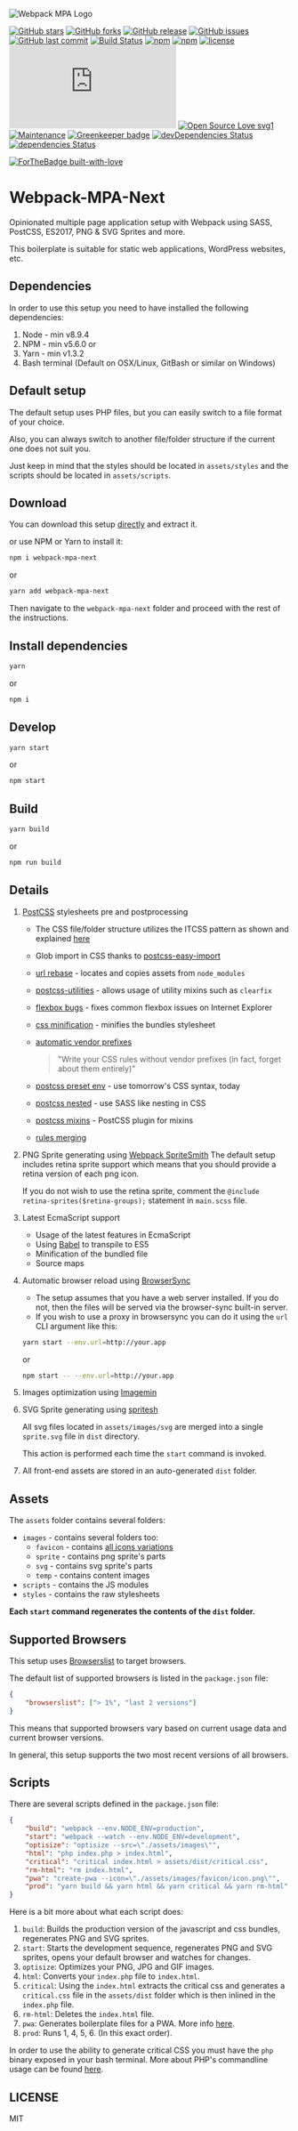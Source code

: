 ![Webpack MPA Logo](./webpack-mpa.svg)

[![GitHub stars](https://img.shields.io/github/stars/scriptex/webpack-mpa.svg?style=social&label=Stars)](https://github.com/scriptex/webpack-mpa)
[![GitHub forks](https://img.shields.io/github/forks/scriptex/webpack-mpa.svg?style=social&label=Fork)](https://github.com/scriptex/webpack-mpa/network#fork-destination-box)
[![GitHub release](https://img.shields.io/github/release/scriptex/webpack-mpa.svg)](https://github.com/scriptex/webpack-mpa/releases/latest)
[![GitHub issues](https://img.shields.io/github/issues/scriptex/webpack-mpa.svg)](https://github.com/scriptex/webpack-mpa/issues)
[![GitHub last commit](https://img.shields.io/github/last-commit/scriptex/webpack-mpa.svg)](https://github.com/scriptex/webpack-mpa/commits/master)
[![Build Status](https://travis-ci.org/scriptex/webpack-mpa.svg?branch=postcss)](https://travis-ci.org/scriptex/webpack-mpa)
[![npm](https://img.shields.io/npm/dt/webpack-mpa-next.svg)](https://www.npmjs.com/package/webpack-mpa)
[![npm](https://img.shields.io/npm/v/webpack-mpa-next.svg)](https://www.npmjs.com/package/webpack-mpa)
[![license](https://img.shields.io/github/license/scriptex/webpack-mpa.svg)](https://github.com/scriptex/webpack-mpa)
[![Analytics](https://ga-beacon.appspot.com/UA-83446952-1/github.com/scriptex/webpack-mpa/README.md)](https://github.com/scriptex/webpack-mpa/)
[![Open Source Love svg1](https://badges.frapsoft.com/os/v1/open-source.svg?v=103)](https://github.com/scriptex/webpack-mpa/)
[![Maintenance](https://img.shields.io/badge/Maintained%3F-yes-green.svg)](https://github.com/scriptex/webpack-mpa/graphs/commit-activity)
[![Greenkeeper badge](https://badges.greenkeeper.io/scriptex/webpack-mpa.svg)](https://greenkeeper.io/)
[![devDependencies Status](https://david-dm.org/scriptex/webpack-mpa/dev-status.svg)](https://david-dm.org/scriptex/webpack-mpa?type=dev)
[![dependencies Status](https://david-dm.org/scriptex/webpack-mpa/status.svg)](https://david-dm.org/scriptex/webpack-mpa)

[![ForTheBadge built-with-love](http://ForTheBadge.com/images/badges/built-with-love.svg)](https://github.com/scriptex/)

# Webpack-MPA-Next

Opinionated multiple page application setup with Webpack using SASS, PostCSS, ES2017, PNG & SVG Sprites and more.

This boilerplate is suitable for static web applications, WordPress websites, etc.

## Dependencies

In order to use this setup you need to have installed the following dependencies:

1.  Node - min v8.9.4
2.  NPM - min v5.6.0
    or
3.  Yarn - min v1.3.2
4.  Bash terminal (Default on OSX/Linux, GitBash or similar on Windows)

## Default setup

The default setup uses PHP files, but you can easily switch to a file format of your choice.

Also, you can always switch to another file/folder structure if the current one does not suit you.

Just keep in mind that the styles should be located in `assets/styles` and the scripts should be located in `assets/scripts`.

## Download

You can download this setup [directly](https://github.com/scriptex/webpack-mpa/archive/postcss.zip) and extract it.

or use NPM or Yarn to install it:

```sh
npm i webpack-mpa-next
```

or

```sh
yarn add webpack-mpa-next
```

Then navigate to the `webpack-mpa-next` folder and proceed with the rest of the instructions.

## Install dependencies

```sh
yarn
```

or

```sh
npm i
```

## Develop

```sh
yarn start
```

or

```sh
npm start
```

## Build

```sh
yarn build
```

or

```sh
npm run build
```

## Details

1.  [PostCSS](http://postcss.org/) stylesheets pre and postprocessing

    -   The CSS file/folder structure utilizes the ITCSS pattern as shown and explained [here](https://www.xfive.co/blog/itcss-scalable-maintainable-css-architecture/)
    -   Glob import in CSS thanks to [postcss-easy-import](https://github.com/TrySound/postcss-easy-import)
    -   [url rebase](https://github.com/postcss/postcss-url) - locates and copies assets from `node_modules`
    -   [postcss-utilities](https://github.com/ismamz/postcss-utilities) - allows usage of utility mixins such as `clearfix`
    -   [flexbox bugs](https://github.com/luisrudge/postcss-flexbugs-fixes) - fixes common flexbox issues on Internet Explorer
    -   [css minification](http://cssnano.co/) - minifies the bundles stylesheet
    -   [automatic vendor prefixes](https://github.com/postcss/autoprefixer)

        > "Write your CSS rules without vendor prefixes (in fact, forget about them entirely)"

    -   [postcss preset env](https://github.com/csstools/postcss-preset-env) - use tomorrow's CSS syntax, today
    -   [postcss nested](https://github.com/postcss/postcss-nested) - use SASS like nesting in CSS
    -   [postcss mixins](https://github.com/postcss/postcss-mixins) - PostCSS plugin for mixins
    -   [rules merging](https://github.com/ben-eb/postcss-merge-rules)

2.  PNG Sprite generating using [Webpack SpriteSmith](https://github.com/mixtur/webpack-spritesmith)
    The default setup includes retina sprite support which means that you should provide a retina version of each png icon.

    If you do not wish to use the retina sprite, comment the `@include retina-sprites($retina-groups);` statement in `main.scss` file.

3.  Latest EcmaScript support

    -   Usage of the latest features in EcmaScript
    -   Using [Babel](https://github.com/babel/babel) to transpile to ES5
    -   Minification of the bundled file
    -   Source maps

4.  Automatic browser reload using [BrowserSync](https://browsersync.io/)

    -   The setup assumes that you have a web server installed. If you do not, then the files will be served via the browser-sync built-in server.
    -   If you wish to use a proxy in browsersync you can do it using the `url` CLI argument like this:

    ```sh
    yarn start --env.url=http://your.app
    ```

    or

    ```sh
    npm start -- --env.url=http://your.app
    ```

5.  Images optimization using [Imagemin](https://github.com/Klathmon/imagemin-webpack-plugin)

6.  SVG Sprite generating using [spritesh](https://www.npmjs.com/package/spritesh)

    All svg files located in `assets/images/svg` are merged into a single `sprite.svg` file in `dist` directory.

    This action is performed each time the `start` command is invoked.

7.  All front-end assets are stored in an auto-generated `dist` folder.

## Assets

The `assets` folder contains several folders:

-   `images` - contains several folders too:
    -   `favicon` - contains [all icons variations](https://github.com/audreyr/favicon-cheat-sheet)
    -   `sprite` - contains png sprite's parts
    -   `svg` - contains svg sprite's parts
    -   `temp` - contains content images
-   `scripts` - contains the JS modules
-   `styles` - contains the raw stylesheets

**Each `start` command regenerates the contents of the `dist` folder.**

## Supported Browsers

This setup uses [Browserslist](https://github.com/browserslist/browserslist) to target browsers.

The default list of supported browsers is listed in the `package.json` file:

```json
{
	"browserslist": ["> 1%", "last 2 versions"]
}
```

This means that supported browsers vary based on current usage data and current browser versions.

In general, this setup supports the two most recent versions of all browsers.

## Scripts

There are several scripts defined in the `package.json` file:

```json
{
	"build": "webpack --env.NODE_ENV=production",
	"start": "webpack --watch --env.NODE_ENV=development",
	"optisize": "optisize --src=\"./assets/images\"",
	"html": "php index.php > index.html",
	"critical": "critical index.html > assets/dist/critical.css",
	"rm-html": "rm index.html",
	"pwa": "create-pwa --icon=\"./assets/images/favicon/icon.png\"",
	"prod": "yarn build && yarn html && yarn critical && yarn rm-html"
}
```

Here is a bit more about what each script does:

1.  `build`: Builds the production version of the javascript and css bundles, regenerates PNG and SVG sprites.
2.  `start`: Starts the development sequence, regenerates PNG and SVG sprites, opens your default browser and watches for changes.
3.  `optisize`: Optimizes your PNG, JPG and GIF images.
4.  `html`: Converts your `index.php` file to `index.html`.
5.  `critical`: Using the `index.html` extracts the critical css and generates a `critical.css` file in the `assets/dist` folder which is then inlined in the `index.php` file.
6.  `rm-html`: Deletes the `index.html` file.
7.  `pwa`: Generates boilerplate files for a PWA. More info [here](https://github.com/scriptex/create-pwa).
8.  `prod`: Runs 1, 4, 5, 6. (In this exact order).

In order to use the ability to generate critical CSS you must have the `php` binary exposed in your bash terminal.
More about PHP's commandline usage can be found [here](http://php.net/manual/en/features.commandline.php).

## LICENSE

MIT

